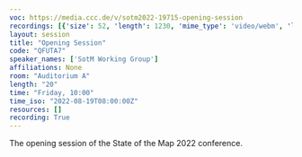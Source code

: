 ```yaml
---
voc: https://media.ccc.de/v/sotm2022-19715-opening-session
recordings: [{'size': 52, 'length': 1230, 'mime_type': 'video/webm', 'language': 'eng', 'filename': 'sotm2022-19715-eng-Opening_Session_webm-hd.webm', 'state': 'new', 'folder': 'webm-hd', 'high_quality': True, 'width': 1920, 'height': 1080, 'updated_at': '2022-09-18T17:02:53.794+02:00', 'recording_url': 'https://cdn.media.ccc.de/events/sotm/2022/webm-hd/sotm2022-19715-eng-Opening_Session_webm-hd.webm', 'url': 'https://media.ccc.de/public/recordings/61755', 'event_url': 'https://media.ccc.de/public/events/c1af8fa6-df06-554a-ab2f-ef0282dd4479', 'conference_url': 'https://media.ccc.de/public/conferences/sotm2022'}, {'size': 30, 'length': 1230, 'mime_type': 'video/webm', 'language': 'eng', 'filename': 'sotm2022-19715-eng-Opening_Session_webm-sd.webm', 'state': 'new', 'folder': 'webm-sd', 'high_quality': False, 'width': 720, 'height': 576, 'updated_at': '2022-09-18T16:58:35.321+02:00', 'recording_url': 'https://cdn.media.ccc.de/events/sotm/2022/webm-sd/sotm2022-19715-eng-Opening_Session_webm-sd.webm', 'url': 'https://media.ccc.de/public/recordings/61753', 'event_url': 'https://media.ccc.de/public/events/c1af8fa6-df06-554a-ab2f-ef0282dd4479', 'conference_url': 'https://media.ccc.de/public/conferences/sotm2022'}, {'size': 22, 'length': 1230, 'mime_type': 'video/mp4', 'language': 'eng', 'filename': 'sotm2022-19715-eng-Opening_Session_sd.mp4', 'state': 'new', 'folder': 'h264-sd', 'high_quality': False, 'width': 720, 'height': 576, 'updated_at': '2022-09-18T16:41:03.726+02:00', 'recording_url': 'https://cdn.media.ccc.de/events/sotm/2022/h264-sd/sotm2022-19715-eng-Opening_Session_sd.mp4', 'url': 'https://media.ccc.de/public/recordings/61751', 'event_url': 'https://media.ccc.de/public/events/c1af8fa6-df06-554a-ab2f-ef0282dd4479', 'conference_url': 'https://media.ccc.de/public/conferences/sotm2022'}, {'size': 18, 'length': 1230, 'mime_type': 'audio/mpeg', 'language': 'eng', 'filename': 'sotm2022-19715-eng-Opening_Session_mp3.mp3', 'state': 'new', 'folder': 'mp3', 'high_quality': False, 'width': 0, 'height': 0, 'updated_at': '2022-09-18T16:38:03.438+02:00', 'recording_url': 'https://cdn.media.ccc.de/events/sotm/2022/mp3/sotm2022-19715-eng-Opening_Session_mp3.mp3', 'url': 'https://media.ccc.de/public/recordings/61750', 'event_url': 'https://media.ccc.de/public/events/c1af8fa6-df06-554a-ab2f-ef0282dd4479', 'conference_url': 'https://media.ccc.de/public/conferences/sotm2022'}, {'size': 30, 'length': 1230, 'mime_type': 'video/mp4', 'language': 'eng', 'filename': 'sotm2022-19715-eng-Opening_Session_hd.mp4', 'state': 'new', 'folder': 'h264-hd', 'high_quality': True, 'width': 1920, 'height': 1080, 'updated_at': '2022-08-29T22:35:25.640+02:00', 'recording_url': 'https://cdn.media.ccc.de/events/sotm/2022/h264-hd/sotm2022-19715-eng-Opening_Session_hd.mp4', 'url': 'https://media.ccc.de/public/recordings/61346', 'event_url': 'https://media.ccc.de/public/events/c1af8fa6-df06-554a-ab2f-ef0282dd4479', 'conference_url': 'https://media.ccc.de/public/conferences/sotm2022'}]
layout: session
title: "Opening Session"
code: "QFUTA7"
speaker_names: ['SotM Working Group']
affiliations: None
room: "Auditorium A"
length: "20"
time: "Friday, 10:00"
time_iso: "2022-08-19T08:00:00Z"
resources: []
recording: True
---
```


The opening session of the State of the Map 2022 conference.

